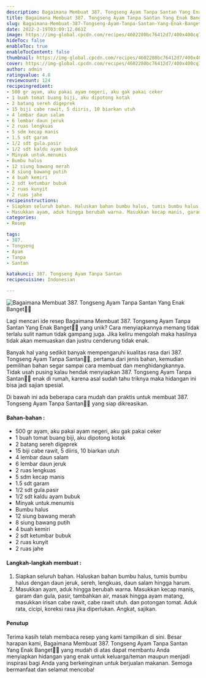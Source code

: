 ```yaml
---
description: Bagaimana Membuat 387. Tongseng Ayam Tanpa Santan Yang Enak Banget"
title: Bagaimana Membuat 387. Tongseng Ayam Tanpa Santan Yang Enak Banget
slug: Bagaimana-Membuat-387-Tongseng-Ayam-Tanpa-Santan-Yang-Enak-Banget
date: 2022-2-19T03:09:12.063Z
image: https://img-global.cpcdn.com/recipes/4602280bc76412d7/400x400cq70/photo.jpg
hideToc: false
enableToc: true
enableTocContent: false
thumbnail: https://img-global.cpcdn.com/recipes/4602280bc76412d7/400x400cq70/photo.jpg
cover: https://img-global.cpcdn.com/recipes/4602280bc76412d7/400x400cq70/photo.jpg
author: admin
ratingvalue: 4.8
reviewcount: 124
recipeingredient:
- 500 gr ayam, aku pakai ayam negeri, aku gak pakai ceker
- 1 buah tomat buang biji, aku dipotong kotak
- 2 batang sereh digeprek
- 15 biji cabe rawit, 5 diiris, 10 biarkan utuh
- 4 lembar daun salam
- 6 lembar daun jeruk
- 2 ruas lengkuas
- 5 sdm kecap manis
- 1.5 sdt garam
- 1/2 sdt gula.pasir
- 1/2 sdt kaldu ayam bubuk
- Minyak untuk.menumis
- Bumbu halus
- 12 siung bawang merah
- 8 siung bawang putih
- 4 buah kemiri
- 2 sdt ketumbar bubuk
- 2 ruas kunyit
- 2 ruas jahe
recipeinstructions:
- Siapkan seluruh bahan. Haluskan bahan bumbu halus, tumis bumbu halus dengan daun jeruk, sereh, lengkuas, daun salam hingga harum.
- Masukkan ayam, aduk hingga berubah warna. Masukkan kecap manis, garam dan gula, pasir, tambahkan air, masak hingga ayam matang, masukkan irisan cabe rawit, cabe rawit utuh. dan potongan tomat. Aduk rata, cicipi, koreksi rasa jika diperlukan. Angkat, sajikan.
categories:
- Resep

tags:
- 387.
- Tongseng
- Ayam
- Tanpa
- Santan

katakunci: 387. Tongseng Ayam Tanpa Santan
recipecuisine: Indonesian

---
```


![Bagaimana Membuat 387. Tongseng Ayam Tanpa Santan Yang Enak Banget👩‍🍳](https://img-global.cpcdn.com/recipes/4602280bc76412d7/400x400cq70/photo.jpg)

Lagi mencari ide resep Bagaimana Membuat 387. Tongseng Ayam Tanpa Santan Yang Enak Banget👩‍🍳 yang unik? Cara menyiapkannya memang tidak terlalu sulit namun tidak gampang juga. Jika keliru mengolah maka hasilnya tidak akan memuaskan dan justru cenderung tidak enak.

Banyak hal yang sedikit banyak mempengaruhi kualitas rasa dari 387. Tongseng Ayam Tanpa Santan👩‍🍳, pertama dari jenis bahan, kemudian pemilihan bahan segar sampai cara membuat dan menghidangkannya. Tidak usah pusing kalau hendak menyiapkan 387. Tongseng Ayam Tanpa Santan👩‍🍳 enak di rumah, karena asal sudah tahu triknya maka hidangan ini bisa jadi sajian spesial.

Di bawah ini ada beberapa cara mudah dan praktis untuk membuat 387. Tongseng Ayam Tanpa Santan👩‍🍳 yang siap dikreasikan.

<!--inarticleads1-->

#### Bahan-bahan :

- 500 gr ayam, aku pakai ayam negeri, aku gak pakai ceker
- 1 buah tomat buang biji, aku dipotong kotak
- 2 batang sereh digeprek
- 15 biji cabe rawit, 5 diiris, 10 biarkan utuh
- 4 lembar daun salam
- 6 lembar daun jeruk
- 2 ruas lengkuas
- 5 sdm kecap manis
- 1.5 sdt garam
- 1/2 sdt gula.pasir
- 1/2 sdt kaldu ayam bubuk
- Minyak untuk.menumis
- Bumbu halus
- 12 siung bawang merah
- 8 siung bawang putih
- 4 buah kemiri
- 2 sdt ketumbar bubuk
- 2 ruas kunyit
- 2 ruas jahe

<!--inarticleads2-->

#### Langkah-langkah membuat :

1. Siapkan seluruh bahan. Haluskan bahan bumbu halus, tumis bumbu halus dengan daun jeruk, sereh, lengkuas, daun salam hingga harum.
1. Masukkan ayam, aduk hingga berubah warna. Masukkan kecap manis, garam dan gula, pasir, tambahkan air, masak hingga ayam matang, masukkan irisan cabe rawit, cabe rawit utuh. dan potongan tomat. Aduk rata, cicipi, koreksi rasa jika diperlukan. Angkat, sajikan.

#### Penutup

Terima kasih telah membaca resep yang kami tampilkan di sini. Besar harapan kami, Bagaimana Membuat 387. Tongseng Ayam Tanpa Santan Yang Enak Banget👩‍🍳 yang mudah di atas dapat membantu Anda menyiapkan hidangan yang enak untuk keluarga/teman maupun menjadi inspirasi bagi Anda yang berkeinginan untuk berjualan makanan. Semoga bermanfaat dan selamat mencoba!